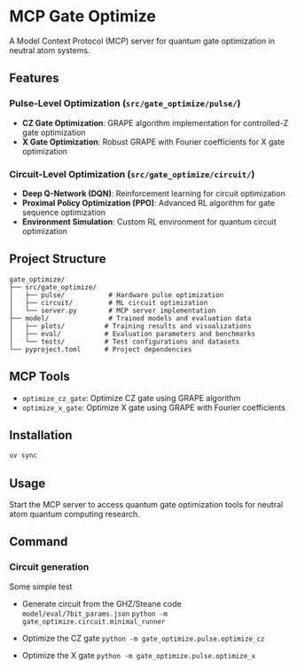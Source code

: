 # MCP Gate Optimize

A Model Context Protocol (MCP) server for quantum gate optimization in neutral atom systems.

## Features

### Pulse-Level Optimization (`src/gate_optimize/pulse/`)
- **CZ Gate Optimization**: GRAPE algorithm implementation for controlled-Z gate optimization
- **X Gate Optimization**: Robust GRAPE with Fourier coefficients for X gate optimization

### Circuit-Level Optimization (`src/gate_optimize/circuit/`)
- **Deep Q-Network (DQN)**: Reinforcement learning for circuit optimization
- **Proximal Policy Optimization (PPO)**: Advanced RL algorithm for gate sequence optimization
- **Environment Simulation**: Custom RL environment for quantum circuit optimization

## Project Structure
```
gate_optimize/
├── src/gate_optimize/
│   ├── pulse/           # Hardware pulse optimization
│   ├── circuit/         # ML circuit optimization  
│   └── server.py        # MCP server implementation
├── model/               # Trained models and evaluation data
│   ├── plots/          # Training results and visualizations
│   ├── eval/           # Evaluation parameters and benchmarks
│   └── tests/          # Test configurations and datasets
└── pyproject.toml      # Project dependencies
```

## MCP Tools
- `optimize_cz_gate`: Optimize CZ gate using GRAPE algorithm
- `optimize_x_gate`: Optimize X gate using GRAPE with Fourier coefficients

## Installation
```bash
uv sync
```

## Usage
Start the MCP server to access quantum gate optimization tools for neutral atom quantum computing research.

## Command

### Circuit generation

Some simple test

- Generate circuit from the GHZ/Steane code `model/eval/7bit_params.json`
`python -m gate_optimize.circuit.minimal_runner`

- Optimize the CZ gate
`python -m gate_optimize.pulse.optimize_cz`

- Optimize the X gate
`python -m gate_optimize.pulse.optimize_x`


